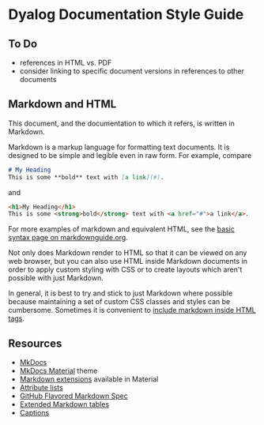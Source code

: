 # Dyalog Documentation Style Guide

## To Do
- references in HTML vs. PDF
- consider linking to specific document versions in references to other documents

## Markdown and HTML
This document, and the documentation to which it refers, is written in Markdown.

Markdown is a markup language for formatting text documents. It is designed to be simple and legible even in raw form. For example, compare

```markdown
# My Heading
This is some **bold** text with [a link](#).
```

and

```HTML
<h1>My Heading</h1>
This is some <strong>bold</strong> text with <a href="#">a link</a>.
```

For more examples of markdown and equivalent HTML, see the [basic syntax page on markdownguide.org](https://www.markdownguide.org/basic-syntax/_).

Not only does Markdown render to HTML so that it can be viewed on any web browser, but you can also use HTML inside Markdown documents in order to apply custom styling with CSS or to create layouts which aren't possible with just Markdown.

In general, it is best to try and stick to just Markdown where possible because maintaining a set of custom CSS classes and styles can be cumbersome. Sometimes it is convenient to [include markdown inside HTML tags](./style.md#markdown-inside-html).

## Resources

* [MkDocs](https://www.mkdocs.org/)
* [MkDocs Material](https://squidfunk.github.io/mkdocs-material/) theme
* [Markdown extensions](https://squidfunk.github.io/mkdocs-material/setup/extensions/python-markdown/) available in Material
* [Attribute lists](https://squidfunk.github.io/mkdocs-material/setup/extensions/python-markdown/?h=attribute+lists#attribute-lists)
* [GitHub Flavored Markdown Spec](https://github.github.com/gfm/)
* [Extended Markdown tables](https://github.com/fumbles/tables_extended)
* [Captions](https://github.com/tobiasah/mkdocs-caption#readme)

